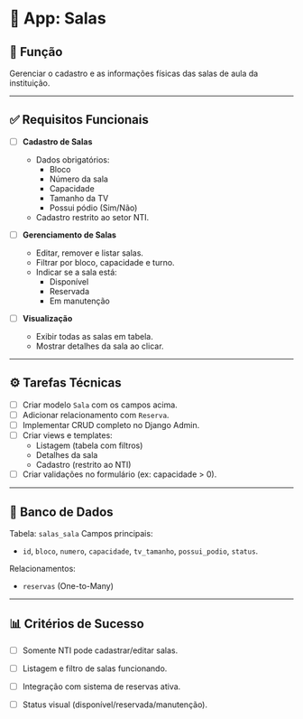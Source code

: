 # 🏫 App: Salas

## 🎯 Função
Gerenciar o cadastro e as informações físicas das salas de aula da instituição.

---

## ✅ Requisitos Funcionais

- [ ] **Cadastro de Salas**
  - Dados obrigatórios:
    - Bloco
    - Número da sala
    - Capacidade
    - Tamanho da TV
    - Possui pódio (Sim/Não)
  - Cadastro restrito ao setor NTI.

- [ ] **Gerenciamento de Salas**
  - Editar, remover e listar salas.
  - Filtrar por bloco, capacidade e turno.
  - Indicar se a sala está:
    - Disponível
    - Reservada
    - Em manutenção

- [ ] **Visualização**
  - Exibir todas as salas em tabela.
  - Mostrar detalhes da sala ao clicar.

---

## ⚙️ Tarefas Técnicas

- [ ] Criar modelo `Sala` com os campos acima.
- [ ] Adicionar relacionamento com `Reserva`.
- [ ] Implementar CRUD completo no Django Admin.
- [ ] Criar views e templates:
  - Listagem (tabela com filtros)
  - Detalhes da sala
  - Cadastro (restrito ao NTI)
- [ ] Criar validações no formulário (ex: capacidade > 0).

---

## 🧱 Banco de Dados
Tabela: `salas_sala`
Campos principais:
- `id`, `bloco`, `numero`, `capacidade`, `tv_tamanho`, `possui_podio`, `status`.

Relacionamentos:
- `reservas` (One-to-Many)

---

## 📊 Critérios de Sucesso
- [ ] Somente NTI pode cadastrar/editar salas.
- [ ] Listagem e filtro de salas funcionando.
- [ ] Integração com sistema de reservas ativa.
- [ ] Status visual (disponível/reservada/manutenção).

